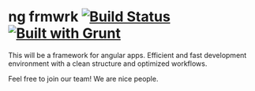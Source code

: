 # ng frmwrk [![Build Status](https://travis-ci.org/danielditgens/ng-frmwrk.png)](https://travis-ci.org/yatskevich/grunt-bower-task) [![Built with Grunt](https://cdn.gruntjs.com/builtwith.png)](http://gruntjs.com/)

This will be a framework for angular apps. Efficient and fast development environment with a clean structure and optimized workflows.

Feel free to join our team! We are nice people.
